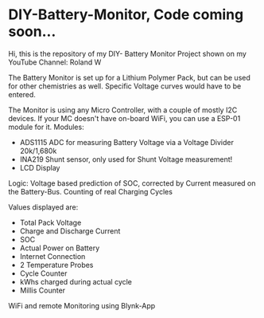 # DIY-Battery-Monitor, Code coming soon...
Hi, this is the repository of my DIY- Battery Monitor Project shown on my YouTube Channel: Roland W

The Battery Monitor is set up for a Lithium Polymer Pack, but can be used for other chemistries as well.
Specific Voltage curves would have to be entered. 

The Monitor is using any Micro Controller, with a couple of mostly I2C devices. If your MC doesn't have on-board WiFi, you can use a ESP-01 module for it.
Modules:
- ADS1115 ADC for measuring Battery Voltage via a Voltage Divider 20k/1,680k
- INA219 Shunt sensor, only used for Shunt Voltage measurement!
- LCD Display

Logic: Voltage based prediction of SOC, corrected by Current measured on the Battery-Bus. Counting of real
Charging Cycles

Values displayed are:
- Total Pack Voltage
- Charge and Discharge Current
- SOC
- Actual Power on Battery
- Internet Connection
- 2 Temperature Probes
- Cycle Counter
- kWhs charged during actual cycle
- Millis Counter

WiFi and remote Monitoring using Blynk-App
